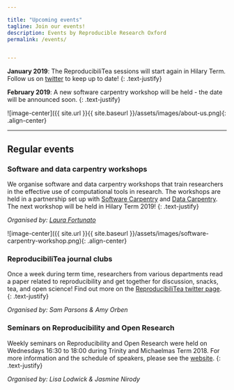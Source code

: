 ```yaml
---

title: "Upcoming events"
tagline: Join our events!
description: Events by Reproducible Research Oxford
permalink: /events/


---
```



**January 2019**: The ReproducibiliTea sessions will start again in Hilary Term.
Follow us on [twitter](https://twitter.com/reproducibilit) to keep up to
date!
{: .text-justify}

**February 2019**: A new software carpentry workshop will be held - the date
will be announced soon.
{: .text-justify}

![image-center]({{ site.url }}{{ site.baseurl }}/assets/images/about-us.png){: .align-center}



---

## Regular events

### Software and data carpentry workshops

We organise software and data carpentry workshops that train researchers in
the effective use of computational tools in research. The workshops are held
in a partnership set up with [Software Carpentry](https://software-carpentry.org)
and [Data Carpentry](https://www.datacarpentry.org). The next workshop will be
held in Hilary Term 2019!
{: .text-justify}

*Organised by: [Laura Fortunato](/new-theme/team_members/laura_fortunato)*


![image-center]({{ site.url }}{{ site.baseurl }}/assets/images/software-carpentry-workshop.png){: .align-center}

### ReproducibiliTea journal clubs

Once a week during term time, researchers from various departments read a paper
related to reproducibility and get together for discussion, snacks, tea, and
open science! Find out more on the
[ReproducibiliTea twitter page](https://twitter.com/reproducibilit).
{: .text-justify}

*Organised by: Sam Parsons & Amy Orben*

### Seminars on Reproducibility and Open Research

Weekly seminars on Reproducibility and Open Research were held on Wednesdays
16:30 to 18:00 during Trinity and Michaelmas Term 2018. For more information
and the schedule of speakers, please see the
[website](http://users.ox.ac.uk/~phys1213/ReproAtASC.html).
{: .text-justify}

*Organised by: Lisa Lodwick & Jasmine Nirody*
